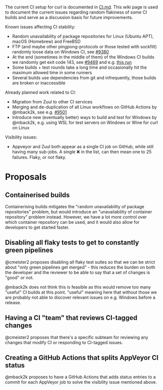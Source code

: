 The current CI setup for curl is documented in [CI.md](https://github.com/curl/curl/blob/master/tests/CI.md). This wiki page is used to document the current issues regarding random flakiness of some CI builds and serve as a discussion basis for future improvements.

Known issues affecting CI stability:

* Random unavailability of package repositories for Linux (Ubuntu APT), macOS (Homebrew) and FreeBSD
* FTP (and maybe other pingpong-protocols or those tested with sockfilt) randomly loose data on Windows CI, see [#9380](https://github.com/curl/curl/issues/9380)
* At the end (sometimes in the middle of them) of the Windows CI builds we randomly get exit code 143, see [#9469](https://github.com/curl/curl/pull/9469) and e.g. [this run](https://github.com/curl/curl/runs/8285644244)
* Some builds + test rounds take a long time and occasionally hit the maximum allowed time in some runners
* Several builds use dependencies from git and infrequently, those builds are broken or inaccessible

Already planned work related to CI:

* Migration from Zuul to other CI services
* Merging and de-duplication of all Linux workflows on GitHub Actions by @mback2k, see e.g. [#9501](https://github.com/curl/curl/pull/9501)
* Introduce new (eventually better) ways to build and test for Windows by @mback2k, e.g. using WSL for test servers on Windows or Wine for curl on Linux

Visibility issues:

* Appveyor and Zuul both appear as a single CI job on GitHub, while still having many sub-jobs. A single :x: in the list, can then mean one to 25 failures. Flaky, or not flaky.

# Proposals

## Containerised builds

Containerising builds mitigates the "random unavailability of package repositories" problem, but would introduce an "unavailability of container repository" problem instead. However, we have a lot more control over which container repository can be used, and it would also allow for developers to get started faster.

## Disabling all flaky tests to get to constantly green pipelines

@cmeister2 proposes disabling all flaky test suites so that we can be strict about "only green pipelines get merged" - this reduces the burden on both the developer and the reviewer to be able to say that a set of changes is "good" or not.

@mback2k does not think this is feasible as this would remove too many "useful" CI builds at this point. "useful" meaning here that without those we are probably not able to discover relevant issues on e.g. Windows before a release.

## Having a CI "team" that reviews CI-tagged changes

@cmeister2 proposes that there's a specific subteam for reviewing any changes that modify CI or responding to CI-tagged issues.

## Creating a GitHub Actions that splits AppVeyor CI status

@mback2k proposes to have a GitHub Actions that adds status entries to a commit for each AppVeyor job to solve the visibility issue mentioned above.